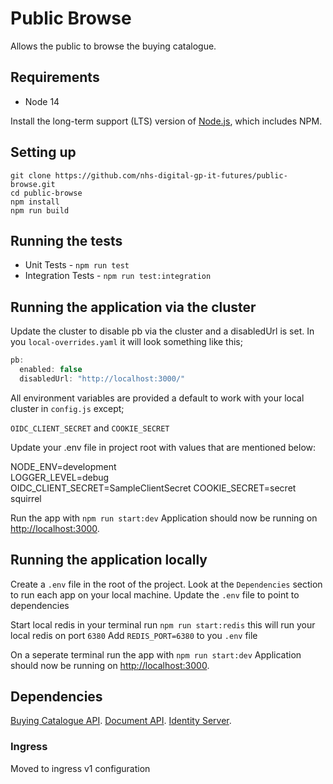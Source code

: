 # Public Browse

Allows the public to browse the buying catalogue.

## Requirements

- Node 14

Install the long-term support (LTS) version of [Node.js](https://nodejs.org/en/), which includes NPM.

## Setting up

```shell
git clone https://github.com/nhs-digital-gp-it-futures/public-browse.git
cd public-browse
npm install
npm run build
```

## Running the tests

- Unit Tests - `npm run test`
- Integration Tests - `npm run test:integration`

## Running the application via the cluster

Update the cluster to disable pb via the cluster and a disabledUrl is set. In you `local-overrides.yaml` it will look something like this;

```javascript
pb: 
  enabled: false 
  disabledUrl: "http://localhost:3000/"
```

All environment variables are provided a default to work with your local cluster in `config.js` except;

`OIDC_CLIENT_SECRET` and `COOKIE_SECRET`

Update your .env file in project root with values that are mentioned below:

NODE_ENV=development  
LOGGER_LEVEL=debug   
OIDC_CLIENT_SECRET=SampleClientSecret
COOKIE_SECRET=secret squirrel

Run the app with `npm run start:dev`
Application should now be running on <http://localhost:3000>.

## Running the application locally

Create a `.env` file in the root of the project.
Look at the `Dependencies` section to run each app on your local machine.
Update the `.env` file to point to dependencies

Start local redis in your terminal run `npm run start:redis` this will run your local redis on port `6380`
Add `REDIS_PORT=6380` to you `.env` file

On a seperate terminal run the app with `npm run start:dev`
Application should now be running on <http://localhost:3000>.

## Dependencies

[Buying Catalogue API](https://github.com/nhs-digital-gp-it-futures/BuyingCatalogueService).
[Document API](https://github.com/nhs-digital-gp-it-futures/BuyingCatalogueDocumentService).
[Identity Server](https://github.com/nhs-digital-gp-it-futures/BuyingCatalogueIdentity).

### Ingress

Moved to ingress v1 configuration